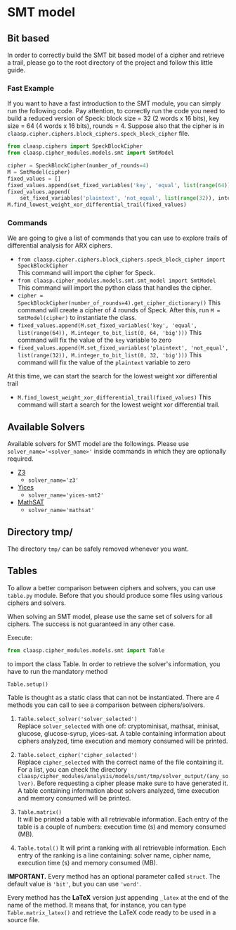 # SMT model

## Bit based

In order to correctly build the SMT bit based model of a cipher and retrieve a
trail, please go to the root directory of the project and follow this little guide.

### Fast Example

If you want to have a fast introduction to the SMT module, you can simply run 
the following code. Pay attention, to correctly run the code you need to build
a reduced version of Speck: block size = 32 (2 words x 16 bits), key size = 64
(4 words x 16 bits), rounds = 4. Suppose also that the cipher is in 
`claasp.cipher.ciphers.block_ciphers.speck_block_cipher` file.

```python
from claasp.ciphers import SpeckBlockCipher
from claasp.cipher_modules.models.smt import SmtModel

cipher = SpeckBlockCipher(number_of_rounds=4)
M = SmtModel(cipher)
fixed_values = []
fixed_values.append(set_fixed_variables('key', 'equal', list(range(64)), integer_to_bit_list(0, 64, 'big')))
fixed_values.append(
    set_fixed_variables('plaintext', 'not_equal', list(range(32)), integer_to_bit_list(0, 32, 'big')))
M.find_lowest_weight_xor_differential_trail(fixed_values)
```
### Commands

We are going to give a list of commands that you can use to explore trails of
differential analysis for ARX ciphers.

- `from claasp.cipher.ciphers.block_ciphers.speck_block_cipher import SpeckBlockCipher`  
  This command will import the cipher for Speck.
- `from claasp.cipher_modules.models.smt.smt_model import SmtModel`  
  This command will import the python class that handles the cipher. 
- `cipher = SpeckBlockCipher(number_of_rounds=4).get_cipher_dictionary()` 
  This command will create a cipher of 4 rounds of Speck. After this, run `M =
  SmtModel(cipher)` to instantiate the class.
- `fixed_values.append(M.set_fixed_variables('key', 'equal', list(range(64)), M.integer_to_bit_list(0, 64, 'big')))`
  This command will fix the value of the `key` variable to zero
- `fixed_values.append(M.set_fixed_variables('plaintext', 'not_equal', list(range(32)), M.integer_to_bit_list(0, 32, 'big')))`
  This command will fix the value of the `plaintext` variable to zero

At this time, we can start the search for the lowest weight xor differential trail

- `M.find_lowest_weight_xor_differential_trail(fixed_values)` This command will start a
  search for the lowest weight xor differential trail.

## Available Solvers

Available solvers for SMT model are the followings. Please use
`solver_name='<solver_name>'` inside commands in which they are optionally required.
- [Z3](https://github.com/Z3Prover/z3)
  + `solver_name='z3'`
- [Yices](https://yices.csl.sri.com/) 
  + `solver_name='yices-smt2'`
- [MathSAT](https://mathsat.fbk.eu/)
  + `solver_name='mathsat'`

## Directory tmp/

The directory `tmp/` can be safely removed whenever you want.

## Tables

To allow a better comparison between ciphers and solvers, you can use
`table.py` module. Before that you should produce some files using various
ciphers and solvers.

When solving an SMT model, please use the same set of solvers for all ciphers.
The success is not guaranteed in any other case.

Execute:

```python
from claasp.cipher_modules.models.smt import Table
```

to import the class Table. In order to retrieve the solver's information, you
have to run the mandatory method

`Table.setup()`

Table is thought as a static class that can not be instantiated. There are 4
methods you can call to see a comparison between ciphers/solvers.

1. `Table.select_solver('solver_selected')`  
   Replace `solver_selected` with one of: cryptominisat, mathsat, minisat,
   glucose, glucose-syrup, yices-sat. A table containing information about
   ciphers analyzed, time execution and memory consumed will be printed.

2. `Table.select_cipher('cipher_selected')`  
   Replace `cipher_selected` with the correct name of the file containing it.
   For a list, you can check the directory
   `claasp/cipher_modules/analysis/models/smt/tmp/solver_output/(any_solver)`. Before requesting a cipher
   please make sure to have generated it. A table containing information about
   solvers analyzed, time execution and memory consumed will be printed.

3. `Table.matrix()`  
   It will be printed a table with all retrievable information. Each entry of the
   table is a couple of numbers: execution time (s) and memory consumed (MB).

4. `Table.total()`
   It will print a ranking with all retrievable information. Each entry
   of the ranking is a line containing: solver name, cipher name, execution
   time (s) and memory consumed (MB).

**IMPORTANT.** Every method has an optional parameter called `struct`. The
default value is `'bit'`, but you can use `'word'`.

Every method has the **LaTeX** version just appending `_latex` at the end of
the name of the method. It means that, for instance, you can type
`Table.matrix_latex()` and retrieve the LaTeX code ready to be used in a source
file.

